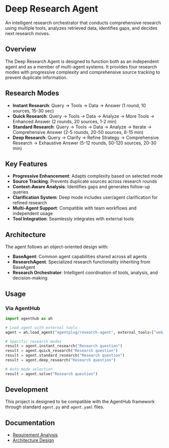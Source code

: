 # Deep Research Agent

An intelligent research orchestrator that conducts comprehensive research using multiple tools, analyzes retrieved data, identifies gaps, and decides next research moves.

## Overview

The Deep Research Agent is designed to function both as an independent agent and as a member of multi-agent systems. It provides four research modes with progressive complexity and comprehensive source tracking to prevent duplicate information.

## Research Modes

- **Instant Research**: Query → Tools → Data → Answer (1 round, 10 sources, 15-30 sec)
- **Quick Research**: Query → Tools → Data → Analyze → More Tools → Enhanced Answer (2 rounds, 20 sources, 1-2 min)
- **Standard Research**: Query → Tools → Data → Analyze → Iterate → Comprehensive Answer (2-5 rounds, 20-50 sources, 8-15 min)
- **Deep Research**: Query → Clarify → Refine Strategy → Comprehensive Research → Exhaustive Answer (5-12 rounds, 50-120 sources, 20-30 min)

## Key Features

- **Progressive Enhancement**: Adapts complexity based on selected mode
- **Source Tracking**: Prevents duplicate sources across research rounds
- **Context-Aware Analysis**: Identifies gaps and generates follow-up queries
- **Clarification System**: Deep mode includes user/agent clarification for refined research
- **Multi-Agent Support**: Compatible with team workflows and independent usage
- **Tool Integration**: Seamlessly integrates with external tools

## Architecture

The agent follows an object-oriented design with:
- **BaseAgent**: Common agent capabilities shared across all agents
- **ResearchAgent**: Specialized research functionality inheriting from BaseAgent
- **Research Orchestrator**: Intelligent coordination of tools, analysis, and decision-making

## Usage

### Via AgentHub
```python
import agenthub as ah

# Load agent with external tools
agent = ah.load_agent("agentplug/research-agent", external_tools=["web_search", "document_retrieval"])

# Specific research modes
result = agent.instant_research("Research question")
result = agent.quick_research("Research question")
result = agent.standard_research("Research question")
result = agent.deep_research("Research question")

# Auto mode selection
result = agent.solve("Research question")
```


## Development

This project is designed to be compatible with the AgentHub framework through standard `agent.py` and `agent.yaml` files.

## Documentation

- [Requirement Analysis](docs/.requirement_analysis/deep_research_agent_requirements.md)
- [Architecture Design](docs/.architecture_design/deep_research_agent_architecture.md)
